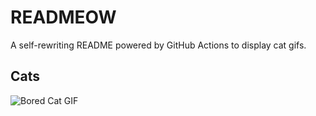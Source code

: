 # READMEOW

A self-rewriting README powered by GitHub Actions to display cat gifs.

## Cats

![Bored Cat GIF](https://media3.giphy.com/media/mlvseq9yvZhba/200.gif?cid=9acd02daxbaorvann32849144zigg99t8d7v3wpcq1md3msl&ep=v1_gifs_search&rid=200.gif&ct=g)
